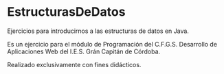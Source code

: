 # EstructurasDeDatos
Ejercicios para introducirnos a las estructuras de datos en Java.

Es un ejercicio para el módulo de Programación del C.F.G.S. Desarrollo de Aplicaciones Web del I.E.S. Grán Capitán de Córdoba.

Realizado exclusivamente con fines didácticos.
